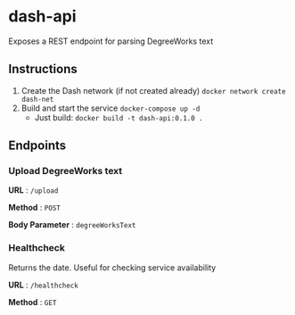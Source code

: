 # dash-api
Exposes a REST endpoint for parsing DegreeWorks text

## Instructions
1) Create the Dash network (if not created already) `docker network create dash-net`
2) Build and start the service `docker-compose up -d`
    * Just build: `docker build -t dash-api:0.1.0 .`

## Endpoints

### Upload DegreeWorks text
**URL** : `/upload`

**Method** : `POST`

**Body Parameter** : `degreeWorksText`

### Healthcheck

Returns the date. Useful for checking service availability

**URL** : `/healthcheck`

**Method** : `GET`
